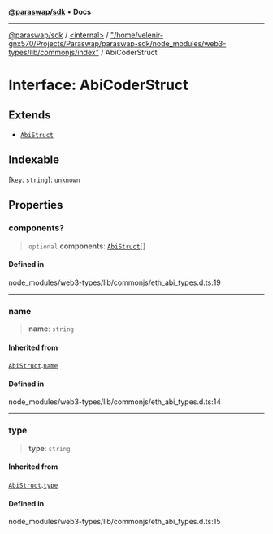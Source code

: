 [**@paraswap/sdk**](../../../../README.md) • **Docs**

***

[@paraswap/sdk](../../../../globals.md) / [\<internal\>](../../../README.md) / ["/home/velenir-gnx570/Projects/Paraswap/paraswap-sdk/node\_modules/web3-types/lib/commonjs/index"](../README.md) / AbiCoderStruct

# Interface: AbiCoderStruct

## Extends

- [`AbiStruct`](AbiStruct.md)

## Indexable

 \[`key`: `string`\]: `unknown`

## Properties

### components?

> `optional` **components**: [`AbiStruct`](AbiStruct.md)[]

#### Defined in

node\_modules/web3-types/lib/commonjs/eth\_abi\_types.d.ts:19

***

### name

> **name**: `string`

#### Inherited from

[`AbiStruct`](AbiStruct.md).[`name`](AbiStruct.md#name)

#### Defined in

node\_modules/web3-types/lib/commonjs/eth\_abi\_types.d.ts:14

***

### type

> **type**: `string`

#### Inherited from

[`AbiStruct`](AbiStruct.md).[`type`](AbiStruct.md#type)

#### Defined in

node\_modules/web3-types/lib/commonjs/eth\_abi\_types.d.ts:15
